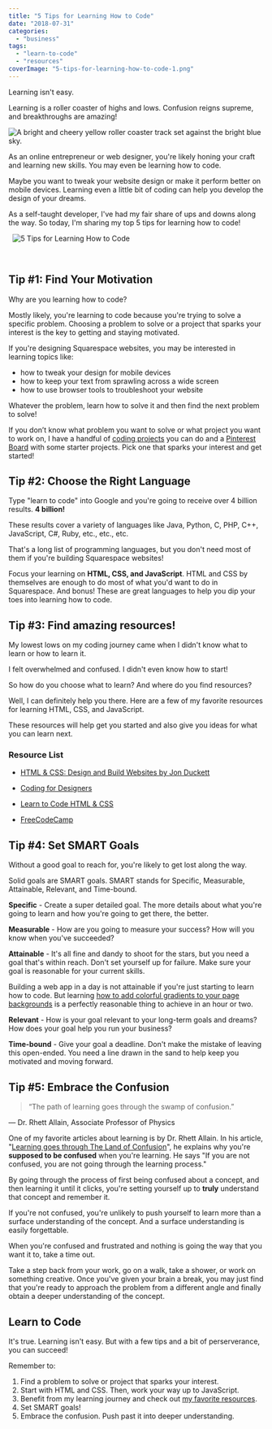 ```yaml
---
title: "5 Tips for Learning How to Code"
date: "2018-07-31"
categories: 
  - "business"
tags: 
  - "learn-to-code"
  - "resources"
coverImage: "5-tips-for-learning-how-to-code-1.png"
---
```


Learning isn't easy.

Learning is a roller coaster of highs and lows. Confusion reigns supreme, and breakthroughs are amazing!

![ A bright and cheery yellow roller coaster track set against the bright blue sky. ](./images/roller-coaster.jpg)

As an online entrepreneur or web designer, you're likely honing your craft and learning new skills. You may even be learning how to code.

Maybe you want to tweak your website design or make it perform better on mobile devices. Learning even a little bit of coding can help you develop the design of your dreams.

As a self-taught developer, I've had my fair share of ups and downs along the way. So today, I'm sharing my top 5 tips for learning how to code!

  ![ 5 Tips for Learning How to Code ](./images/5-tips-for-learning-how-to-code.png)

 

## Tip #1: Find Your Motivation

Why are you learning how to code?

Mostly likely, you're learning to code because you're trying to solve a specific problem. Choosing a problem to solve or a project that sparks your interest is the key to getting and staying motivated.

If you're designing Squarespace websites, you may be interested in learning topics like:

- how to tweak your design for mobile devices
- how to keep your text from sprawling across a wide screen
- how to use browser tools to troubleshoot your website

Whatever the problem, learn how to solve it and then find the next problem to solve!

If you don’t know what problem you want to solve or what project you want to work on, I have a handful of [coding projects](https://heathertovey.com/blog/?tag=code+snippets) you can do and a [Pinterest Board](https://www.pinterest.ca/heather_tovey/coding-snippets/) with some starter projects. Pick one that sparks your interest and get started!

## Tip #2: Choose the Right Language

Type "learn to code" into Google and you're going to receive over 4 billion results. **4 billion!**

These results cover a variety of languages like Java, Python, C, PHP, C++, JavaScript, C#, Ruby, etc., etc., etc.

That's a long list of programming languages, but you don't need most of them if you're building Squarespace websites!

Focus your learning on **HTML, CSS, and JavaScript**. HTML and CSS by themselves are enough to do most of what you'd want to do in Squarespace. And bonus! These are great languages to help you dip your toes into learning how to code.

## Tip #3: Find amazing resources!

My lowest lows on my coding journey came when I didn't know what to learn or how to learn it.

I felt overwhelmed and confused. I didn't even know how to start!

So how do you choose what to learn? And where do you find resources?

Well, I can definitely help you there. Here are a few of my favorite resources for learning HTML, CSS, and JavaScript.

These resources will help get you started and also give you ideas for what you can learn next.

### Resource List

- [HTML & CSS: Design and Build Websites by Jon Duckett](http://www.htmlandcssbook.com/)
    
- [Coding for Designers](https://www.thegymnasium.com/courses/GYM/100/0/about)
    
- [Learn to Code HTML & CSS](https://learn.shayhowe.com/html-css/)
    
- [FreeCodeCamp](https://www.freecodecamp.org/)
    

## Tip #4: Set SMART Goals

Without a good goal to reach for, you're likely to get lost along the way.

Solid goals are SMART goals. SMART stands for Specific, Measurable, Attainable, Relevant, and Time-bound.

**Specific** \- Create a super detailed goal. The more details about what you're going to learn and how you're going to get there, the better.

**Measurable** \- How are you going to measure your success? How will you know when you've succeeded?

**Attainable** \- It's all fine and dandy to shoot for the stars, but you need a goal that's within reach. Don't set yourself up for failure. Make sure your goal is reasonable for your current skills.

Building a web app in a day is not attainable if you're just starting to learn how to code. But learning [how to add colorful gradients to your page backgrounds](https://heathertovey.com/blog/gradient-backgrounds) is a perfectly reasonable thing to achieve in an hour or two.

**Relevant** \- How is your goal relevant to your long-term goals and dreams? How does your goal help you run your business?

**Time-bound** - Give your goal a deadline. Don't make the mistake of leaving this open-ended. You need a line drawn in the sand to help keep you motivated and moving forward.

## Tip #5: Embrace the Confusion

> “The path of learning goes through the swamp of confusion.”

— Dr. Rhett Allain, Associate Professor of Physics

One of my favorite articles about learning is by Dr. Rhett Allain. In his article, "[Learning goes through The Land of Confusion](https://www.wired.com/2010/02/learning-goes-through-the-land-of-confusion/)", he explains why you're **supposed to be confused** when you're learning. He says "If you are not confused, you are not going through the learning process."

By going through the process of first being confused about a concept, and then learning it until it clicks, you're setting yourself up to **truly** understand that concept and remember it.

If you're not confused, you're unlikely to push yourself to learn more than a surface understanding of the concept. And a surface understanding is easily forgettable.

When you're confused and frustrated and nothing is going the way that you want it to, take a time out.

Take a step back from your work, go on a walk, take a shower, or work on something creative. Once you've given your brain a break, you may just find that you're ready to approach the problem from a different angle and finally obtain a deeper understanding of the concept.

## Learn to Code

It's true. Learning isn't easy. But with a few tips and a bit of perserverance, you can succeed!

Remember to:

1. Find a problem to solve or project that sparks your interest.
2. Start with HTML and CSS. Then, work your way up to JavaScript.
3. Benefit from my learning journey and check out [my favorite resources](#tip3).
4. Set SMART goals!
5. Embrace the confusion. Push past it into deeper understanding.